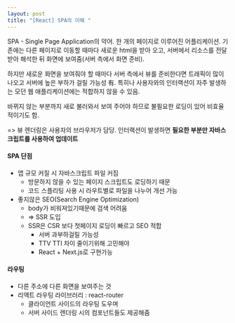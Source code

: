 ```yaml
---
layout: post
title: "[React] SPA의 이해 "
---
```


SPA - Single Page Application의 약어. 한 개의 페이지로 이루어진 어플리케이션. 기존에는 다른 페이지로 이동할 때마다 새로운 html을 받아 오고, 서버에서 리소스를 전달받아 해석한 뒤 화면에 보여줌(서버 측에서 화면 준비).

하지만 새로운 화면을 보여줘야 할 때마다 서버 측에서 뷰를 준비한다면 트래픽이 많이 나오고 서버에 높은 부하가 걸릴 가능성 有. 특히나 사용자와의 인터랙션이 자주 발생하는 모던 웹 애플리케이션에는 적합하지 않을 수 있음.

바뀌지 않는 부분까지 새로 불러와서 보여 주어야 하므로 불필요한 로딩이 있어 비효율적이기도 함.

=> 뷰 렌더링은 사용자의 브라우저가 담당. 인터랙션이 발생하면 **필요한 부분만 자바스크립트를 사용하여 업데이트**

#### SPA 단점

- 앱 규모 커질 시 자바스크립트 파일 커짐
  - 방문하지 않을 수 있는 페이지 스크립트도 로딩하기 때문
  - 코드 스플리팅 사용 시 라우트별로 파일을 나누어 개선 가능
- 좋지않은 SEO(Search Engine Optimization)
  - body가 비워져있기때문에 검색 어려움 
  - => SSR 도입
  - SSR은 CSR 보다 첫페이지 로딩이 빠르고 SEO 적합
    - 서버 과부하걸릴 가능성
    - TTV TTI 차이 줄이기위해 고민해야
    - React + Next.js로 구현가능  

#### 라우팅

- 다른 주소에 다른 화면을 보여주는 것
- 리액트 라우팅 라이브러리 : react-router
  - 클라이언트 사이드의 라우팅 도우며
  - 서버 사이드 렌더링 시의 컴포넌트들도 제공해줌
